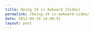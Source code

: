 ```yaml
---
title: Being 24 is Awkward [Video]
permalink: /being-24-is-awkward-video/
date: 2012-04-18 14:49:51
layout: post
---
```


